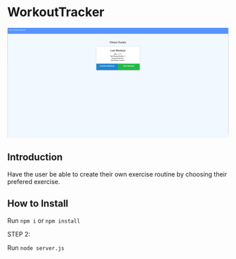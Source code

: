 # WorkoutTracker

![Main](Img/MainMenu.png)


## Introduction

Have the user be able to create their own exercise routine by choosing their prefered exercise. 

## How to Install

Run ```npm i``` or ```npm install```

STEP 2:

Run ``` node server.js ```

